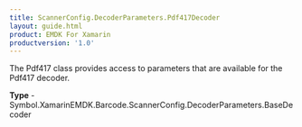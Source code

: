 ```yaml
---
title: ScannerConfig.DecoderParameters.Pdf417Decoder
layout: guide.html
product: EMDK For Xamarin
productversion: '1.0'
---
```

The Pdf417 class provides access to parameters that are available for the Pdf417 decoder.

**Type** - Symbol.XamarinEMDK.Barcode.ScannerConfig.DecoderParameters.BaseDecoder













